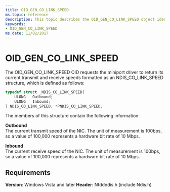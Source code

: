 ```yaml
---
title: OID_GEN_CO_LINK_SPEED
ms.topic: reference
description: This topic describes the OID_GEN_CO_LINK_SPEED object identifier (OID).
keywords:
- OID_GEN_CO_LINK_SPEED
ms.date: 11/02/2017
---
```


# OID_GEN_CO_LINK_SPEED

The OID_GEN_CO_LINK_SPEED OID requests the miniport driver to return its current transmit and receive speeds formatted as an NDIS_CO_LINK_SPEED structure, which is defined as follows:

```c++
typedef struct _NDIS_CO_LINK_SPEED{
    ULONG   Outbound;
    ULONG   Inbound;
} NDIS_CO_LINK_SPEED, *PNDIS_CO_LINK_SPEED;
```

The members of this structure contain the following information:

**Outbound**  
The current transmit speed of the NIC. The unit of measurement is 100bps, so a value of 100,000 represents a hardware bit rate of 10 Mbps.

**Inbound**  
The current receive speed of the NIC. The unit of measurement is 100bps, so a value of 100,000 represents a hardware bit rate of 10 Mbps.

## Requirements

**Version**: Windows Vista and later
**Header**: Ntddndis.h (include Ndis.h)

